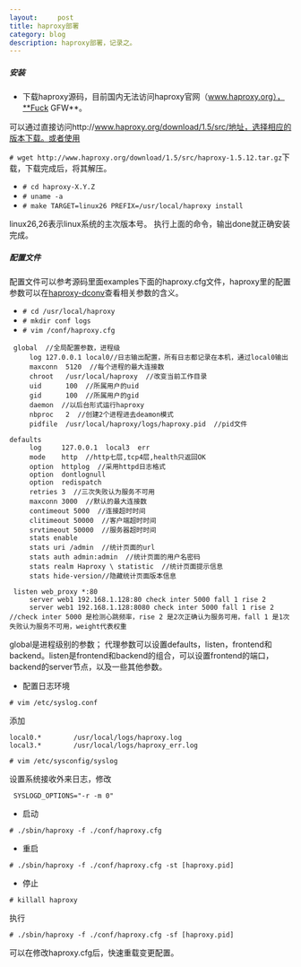 ```yaml
---
layout:     post
title: haproxy部署
category: blog
description: haproxy部署，记录之。
---
```


##### 安装

+ 下载haproxy源码，目前国内无法访问haproxy官网（www.haproxy.org），**Fuck GFW**。

 可以通过直接访问http://www.haproxy.org/download/1.5/src/地址，选择相应的版本下载。或者使用
 
 `# wget http://www.haproxy.org/download/1.5/src/haproxy-1.5.12.tar.gz`下载，下载完成后，将其解压。
 
+ `# cd haproxy-X.Y.Z`
+ `# uname -a`
+ `# make TARGET=linux26 PREFIX=/usr/local/haproxy install`

linux26,26表示linux系统的主次版本号。
执行上面的命令，输出done就正确安装完成。

##### 配置文件

配置文件可以参考源码里面examples下面的haproxy.cfg文件，haproxy里的配置参数可以在[haproxy-dconv](http://cbonte.github.io/haproxy-dconv/index.html)查看相关参数的含义。

+ `# cd /usr/local/haproxy`
+ `# mkdir conf logs`
+ `# vim /conf/haproxy.cfg`

```
 global  //全局配置参数，进程级
     log 127.0.0.1 local0//日志输出配置，所有日志都记录在本机，通过local0输出
     maxconn  5120  //每个进程的最大连接数 
     chroot   /usr/local/haproxy  //改变当前工作目录
     uid      100  //所属用户的uid
     gid      100  //所属用户的gid
     daemon  //以后台形式运行haproxy   
     nbproc   2  //创建2个进程进去deamon模式
     pidfile  /usr/local/haproxy/logs/haproxy.pid  //pid文件
   
defaults  
     log     127.0.0.1  local3  err
     mode    http  //http七层,tcp4层,health只返回OK
     option  httplog  //采用httpd日志格式
     option  dontlognull  
     option  redispatch  
     retries 3  //三次失败认为服务不可用
     maxconn 3000  //默认的最大连接数
     contimeout 5000  //连接超时时间
     clitimeout 50000  //客户端超时时间
     srvtimeout 50000  //服务器超时时间
     stats enable  
     stats uri /admin  //统计页面的url
     stats auth admin:admin  //统计页面的用户名密码
     stats realm Haproxy \ statistic  //统计页面提示信息
     stats hide-version//隐藏统计页面版本信息
  
 listen web_proxy *:80
	 server web1 192.168.1.128:80 check inter 5000 fall 1 rise 2  
	 server web1 192.168.1.128:8080 check inter 5000 fall 1 rise 2
//check inter 5000 是检测心跳频率，rise 2 是2次正确认为服务可用，fall 1 是1次失败认为服务不可用，weight代表权重
```

global是进程级别的参数；
代理参数可以设置defaults，listen，frontend和backend。listen是frontend和backend的组合，可以设置frontend的端口，backend的server节点，以及一些其他参数。

+ 配置日志环境

`# vim /etc/syslog.conf `

添加

```
local0.*        /usr/local/logs/haproxy.log 
local3.*        /usr/local/logs/haproxy_err.log 
```
`# vim /etc/sysconfig/syslog`

设置系统接收外来日志，修改

```
 SYSLOGD_OPTIONS="-r -m 0"
```

+ 启动

`# ./sbin/haproxy -f ./conf/haproxy.cfg`

+ 重启

`# ./sbin/haproxy -f ./conf/haproxy.cfg -st [haproxy.pid]`

+ 停止

`# killall haproxy`

执行

 `# ./sbin/haproxy -f ./conf/haproxy.cfg -sf [haproxy.pid]` 
 
 可以在修改haproxy.cfg后，快速重载变更配置。

